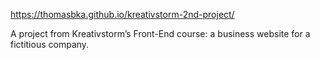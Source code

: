 https://thomasbka.github.io/kreativstorm-2nd-project/

A project from Kreativstorm’s Front-End course: a business website for a fictitious company.
